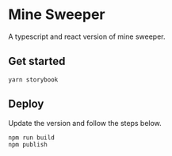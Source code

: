 # Mine Sweeper

A typescript and react version of mine sweeper.

## Get started

```
yarn storybook
```

## Deploy

Update the version and follow the steps below.

```
npm run build
npm publish
```
